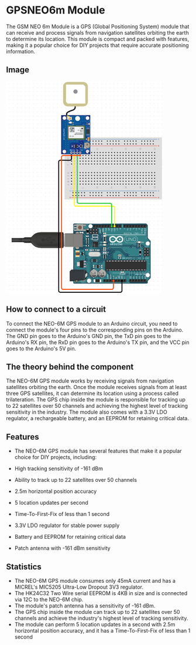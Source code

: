 # GPSNEO6m Module

The GSM NEO 6m Module is a GPS (Global Positioning System) module that can receive and process signals from navigation satellites orbiting the earth to determine its location. This module is compact and packed with features, making it a popular choice for DIY projects that require accurate positioning information.

## Image

![Image](IMG/UpdatePIC.png)

## How to connect to a circuit

To connect the NEO-6M GPS module to an Arduino circuit, you need to connect the module's four pins to the corresponding pins on the Arduino. The GND pin goes to the Arduino's GND pin, the TxD pin goes to the Arduino's RX pin, the RxD pin goes to the Arduino's TX pin, and the VCC pin goes to the Arduino's 5V pin.

## The theory behind the component

The NEO-6M GPS module works by receiving signals from navigation satellites orbiting the earth. Once the module receives signals from at least three GPS satellites, it can determine its location using a process called trilateration. The GPS chip inside the module is responsible for tracking up to 22 satellites over 50 channels and achieving the highest level of tracking sensitivity in the industry. The module also comes with a 3.3V LDO regulator, a rechargeable battery, and an EEPROM for retaining critical data.

## Features

- The NEO-6M GPS module has several features that make it a popular choice for DIY projects, including:

- High tracking sensitivity of -161 dBm
- Ability to track up to 22 satellites over 50 channels
- 2.5m horizontal position accuracy
- 5 location updates per second
- Time-To-First-Fix of less than 1 second
- 3.3V LDO regulator for stable power supply 
- Battery and EEPROM for retaining critical data
- Patch antenna with -161 dBm sensitivity

## Statistics

- The NEO-6M GPS module consumes only 45mA current and has a MICREL's MIC5205 Ultra-Low Dropout 3V3 regulator. 
- The HK24C32 Two Wire serial EEPROM is 4KB in size and is connected via 12C to the NEO-6M chip. 
- The module's patch antenna has a sensitivity of -161 dBm. 
- The GPS chip inside the module can track up to 22 satellites over 50 channels and achieve the industry's highest level of tracking sensitivity. 
- The module can perform 5 location updates in a second with 2.5m horizontal position accuracy, and it has a Time-To-First-Fix of less than 1 second
